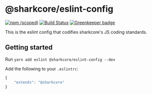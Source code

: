 # @sharkcore/eslint-config

[![npm (scoped)](https://img.shields.io/npm/v/@sharkcore/eslint-config.svg)](https://yarn.pm/@sharkcore/eslint-config) [![Build Status](https://travis-ci.org/sharkcore/eslint-config.svg?branch=master)](https://travis-ci.org/sharkcore/eslint-config) [![Greenkeeper badge](https://badges.greenkeeper.io/sharkcore/eslint-config.svg)](https://greenkeeper.io/)

This is the eslint config that codifies sharkcore's JS coding standards.

## Getting started

Run `yarn add eslint @sharkcore/eslint-config --dev`

Add the following to your `.eslintrc`:
```js
{
    "extends": "@sharkcore"
}
```
